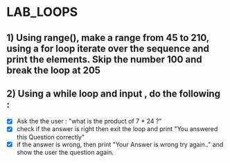 # LAB_LOOPS

## 1) Using range(),  make a range from 45 to 210, using a for loop iterate over the sequence and print the elements. Skip the number 100 and break the loop at 205

## 2) Using a while loop and input , do the following :
- [x] Ask the the user : "what is the product of 7 * 24 ?"
- [x] check if the answer is right then exit the loop and print "You answered this Question correctly"
- [x] if the answer is wrong, then print "Your Answer is wrong try again.." and show the user the question again.
